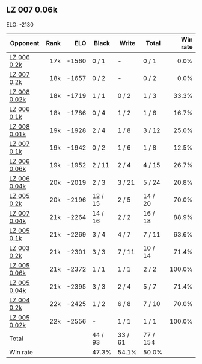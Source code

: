 ## LZ 007 0.06k ##

ELO: -2130

Opponent | Rank | ELO | Black | Write | Total | Win rate
---------|-----:|----:|-------|-------|-------|-------:
[LZ 006 0.2k](LZ%20006%200.2k.md) | 17k | -1560 | 0 / 1 | - | 0 / 1 | 0.0%
[LZ 007 0.2k](LZ%20007%200.2k.md) | 18k | -1657 | 0 / 2 | - | 0 / 2 | 0.0%
[LZ 008 0.02k](LZ%20008%200.02k.md) | 18k | -1719 | 1 / 1 | 0 / 2 | 1 / 3 | 33.3%
[LZ 006 0.1k](LZ%20006%200.1k.md) | 18k | -1786 | 0 / 4 | 1 / 2 | 1 / 6 | 16.7%
[LZ 008 0.01k](LZ%20008%200.01k.md) | 19k | -1928 | 2 / 4 | 1 / 8 | 3 / 12 | 25.0%
[LZ 007 0.1k](LZ%20007%200.1k.md) | 19k | -1942 | 0 / 2 | 1 / 6 | 1 / 8 | 12.5%
[LZ 006 0.06k](LZ%20006%200.06k.md) | 19k | -1952 | 2 / 11 | 2 / 4 | 4 / 15 | 26.7%
[LZ 006 0.04k](LZ%20006%200.04k.md) | 20k | -2019 | 2 / 3 | 3 / 21 | 5 / 24 | 20.8%
[LZ 005 0.2k](LZ%20005%200.2k.md) | 20k | -2196 | 12 / 15 | 2 / 5 | 14 / 20 | 70.0%
[LZ 007 0.04k](LZ%20007%200.04k.md) | 21k | -2264 | 14 / 16 | 2 / 2 | 16 / 18 | 88.9%
[LZ 005 0.1k](LZ%20005%200.1k.md) | 21k | -2269 | 3 / 4 | 4 / 7 | 7 / 11 | 63.6%
[LZ 003 0.2k](LZ%20003%200.2k.md) | 21k | -2301 | 3 / 3 | 7 / 11 | 10 / 14 | 71.4%
[LZ 005 0.06k](LZ%20005%200.06k.md) | 21k | -2372 | 1 / 1 | 1 / 1 | 2 / 2 | 100.0%
[LZ 005 0.04k](LZ%20005%200.04k.md) | 21k | -2395 | 3 / 3 | 2 / 4 | 5 / 7 | 71.4%
[LZ 004 0.2k](LZ%20004%200.2k.md) | 22k | -2425 | 1 / 2 | 6 / 8 | 7 / 10 | 70.0%
[LZ 005 0.02k](LZ%20005%200.02k.md) | 22k | -2556 | - | 1 / 1 | 1 / 1 | 100.0%
Total | | | 44 / 93 | 33 / 61 | 77 / 154 | 
Win rate| | | 47.3% | 54.1% | 50.0% | 
